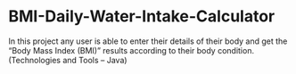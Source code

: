 # BMI-Daily-Water-Intake-Calculator

In this project any user is able to enter their details of their body and get the “Body Mass Index (BMI)” results according to their body condition.
(Technologies and Tools – Java)
